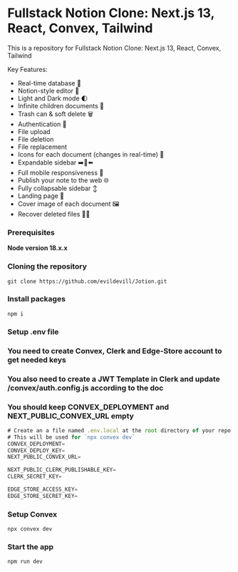 # Fullstack Notion Clone: Next.js 13, React, Convex, Tailwind

This is a repository for Fullstack Notion Clone: Next.js 13, React, Convex, Tailwind

Key Features:

- Real-time database  🔗 
- Notion-style editor 📝 
- Light and Dark mode 🌓
- Infinite children documents 🌲
- Trash can & soft delete 🗑️
- Authentication 🔐 
- File upload
- File deletion
- File replacement
- Icons for each document (changes in real-time) 🌠
- Expandable sidebar ➡️🔀⬅️
- Full mobile responsiveness 📱
- Publish your note to the web 🌐
- Fully collapsable sidebar ↕️
- Landing page 🛬
- Cover image of each document 🖼️
- Recover deleted files 🔄📄

### Prerequisites

**Node version 18.x.x**

### Cloning the repository

```shell
git clone https://github.com/evildevill/Jotion.git
```

### Install packages

```shell
npm i
```

### Setup .env file
### You need to create Convex, Clerk and Edge-Store account to get needed keys
### You also need to create a JWT Template in Clerk and update /convex/auth.config.js according to the doc
### You should keep CONVEX_DEPLOYMENT and NEXT_PUBLIC_CONVEX_URL empty


```js
# Create an a file named .env.local at the root directory of your repo 
# This will be used for `npx convex dev`
CONVEX_DEPLOYMENT=
CONVEX_DEPLOY_KEY=
NEXT_PUBLIC_CONVEX_URL=

NEXT_PUBLIC_CLERK_PUBLISHABLE_KEY=
CLERK_SECRET_KEY=

EDGE_STORE_ACCESS_KEY=
EDGE_STORE_SECRET_KEY=
```

### Setup Convex

```shell
npx convex dev
```

### Start the app

```shell
npm run dev
```
